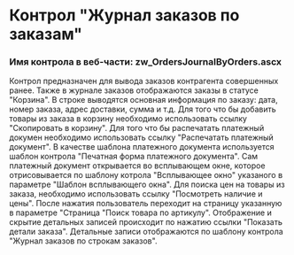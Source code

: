 ﻿---
description: 2.4.11.1
---
# Контрол "Журнал заказов по заказам"
### Имя контрола в веб-части: zw_OrdersJournalByOrders.ascx
Контрол предназначен для вывода заказов контрагента совершенных ранее. Также в журнале заказов отображаются заказы в статусе "Корзина".
В строке выводятся основная информация по заказу: дата, номер заказа, адрес доставки, сумма и т.д.
Для того что бы добавить товары из заказа в корзину необходимо использовать ссылку "Скопировать в корзину".
Для того что бы распечатать платежный докумен необходимо использовать ссылку "Распечатать платежный документ". В качестве шаблона платежного документа используется шаблон контрола "Печатная форма платежного документа". Сам платежный документ открывается во всплывающем окне, которое отрисовывается по шаблону котрола "Всплывающее окно" указаного в параметре "Шаблон всплывающего окна".
Для поиска цен на товары из заказа, необходимо использовать ссылку "Посмотреть наличие и цены". После нажатия пользователь переходит на страницу указанную в параметре "Страница "Поиск товара по артикулу".
Отображение и скрытие детальных записей происходит по нажатию ссылки "Показать детали заказа". Детальные записи отображаются по шаблону контрола "Журнал заказов по строкам заказов".

